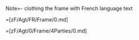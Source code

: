 Note=- clothing the frame with French language text

=[zF/Agt/FR/Frame/0.md]

=[zF/Agt/0/Frame/4Parties/0.md]
